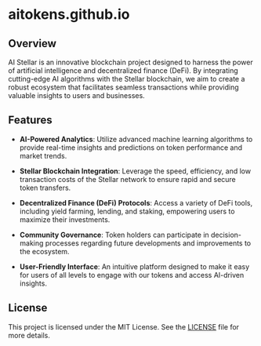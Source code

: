 # aitokens.github.io

## Overview

AI Stellar is an innovative blockchain project designed to harness the power of artificial intelligence and decentralized finance (DeFi). By integrating cutting-edge AI algorithms with the Stellar blockchain, we aim to create a robust ecosystem that facilitates seamless transactions while providing valuable insights to users and businesses.

## Features

- **AI-Powered Analytics**: Utilize advanced machine learning algorithms to provide real-time insights and predictions on token performance and market trends.
  
- **Stellar Blockchain Integration**: Leverage the speed, efficiency, and low transaction costs of the Stellar network to ensure rapid and secure token transfers.

- **Decentralized Finance (DeFi) Protocols**: Access a variety of DeFi tools, including yield farming, lending, and staking, empowering users to maximize their investments.

- **Community Governance**: Token holders can participate in decision-making processes regarding future developments and improvements to the ecosystem.

- **User-Friendly Interface**: An intuitive platform designed to make it easy for users of all levels to engage with our tokens and access AI-driven insights.

## License

This project is licensed under the MIT License. See the [LICENSE](LICENSE) file for more details.
